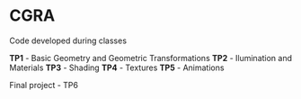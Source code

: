 # CGRA

Code developed during classes 

**TP1** - Basic Geometry and Geometric Transformations
**TP2** - Ilumination and Materials
**TP3** - Shading 
**TP4** - Textures
**TP5** - Animations

Final project - TP6
